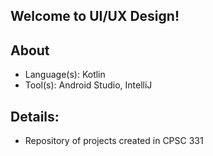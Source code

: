 ## Welcome to UI/UX Design!

## About
- Language(s): Kotlin
- Tool(s): Android Studio, IntelliJ

## Details:
- Repository of projects created in CPSC 331
